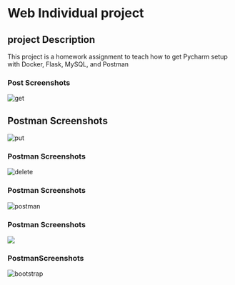 # Web Individual project

## project Description 
This project is a homework assignment to teach how to get Pycharm setup with Docker, Flask, MySQL, and Postman


### Post Screenshots
![get](screenshots/)

## Postman Screenshots
![put](screenshots/)

### Postman Screenshots 
![delete](screenshots/)

### Postman Screenshots
![postman](screenshots/)

### Postman Screenshots
![](screenshots/)

### PostmanScreenshots
![bootstrap](screenshots/)